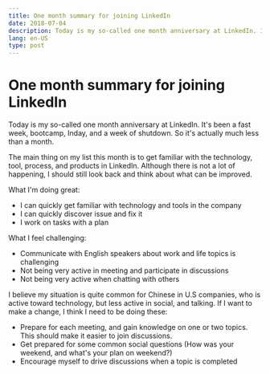 ```yaml
---
title: One month summary for joining LinkedIn
date: 2018-07-04
description: Today is my so-called one month anniversary at LinkedIn. It's been a fast week, bootcamp, Inday, and a week of shutdown. So it's actually much less than a month.
lang: en-US
type: post
---
```


# One month summary for joining LinkedIn

Today is my so-called one month anniversary at LinkedIn. It's been a fast week, bootcamp, Inday, and a week of shutdown. So it's actually much less than a month.

The main thing on my list this month is to get familiar with the technology, tool, process, and products in LinkedIn. Although there is not a lot of happening, I should still look back and think about what can be improved.

What I'm doing great:

- I can quickly get familiar with technology and tools in the company
- I can quickly discover issue and fix it
- I work on tasks with a plan

What I feel challenging:

- Communicate with English speakers about work and life topics is challenging
- Not being very active in meeting and participate in discussions
- Not being very active when chatting with others

I believe my situation is quite common for Chinese in U.S companies, who is active toward technology, but less active in social, and talking. If I want to make a change, I think I need to be doing these:

- Prepare for each meeting, and gain knowledge on one or two topics. This should make it easier to join discussions.
- Get prepared for some common social questions (How was your weekend, and what's your plan on weekend?)
- Encourage myself to drive discussions when a topic is completed